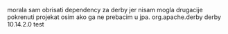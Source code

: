 morala sam obrisati dependency za derby jer nisam mogla drugacije pokrenuti projekat osim ako ga ne prebacim u jpa. 
<dependency>
			<groupId>org.apache.derby</groupId>
			<artifactId>derby</artifactId>
			<version>10.14.2.0</version>
			<scope>test</scope>
		</dependency>
		
		